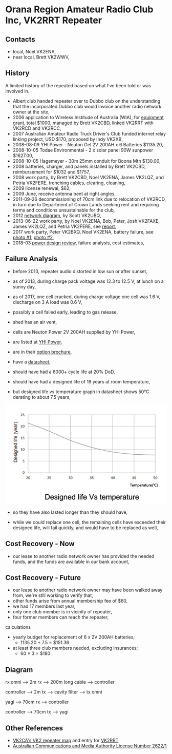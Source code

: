 # Orana Region Amateur Radio Club Inc, VK2RRT Repeater

## Contacts

* local, Noel VK2ENA,
* near local, Brett VK2WWV,

## History

A limited history of the repeated based on what I've been told or was involved in.

* Albert club handed repeater over to Dubbo club on the understanding that the incorporated Dubbo club would invoice another radio network owner at the site,
* 2006 application to Wireless Institude of Australia (WIA), for [equipment grant](2006-grant-equipment.pdf), total $1000, managed by Brett VK2CBD, linked VK2RRT with VK2RCD and VK2RCC,
* 2007 Australian Amateur Radio Truck Driver's Club funded internet relay linking project, USD $170, proposed by Indy VK2XB,
* 2008-08-09 YHI Power - Neuton Gel 2V 200AH x 6 Batteries $1135.20,
* 2008-10-05 Todae Environmental - 2 x solar panel 90W sunpower $1627.00,
* 2008-10-05 Hagemeyer - 30m 25mm conduit for Boona Mtn $130.00,
* 2008 batteries, charger, and panels installed by Brett VK2CBD, reimbursement for $1032 and $1757,
* 2008 work party, by Brett VK2CBD, Noel VK2ENA, James VK2LQZ, and Petria VK2FERE, trenching cables, clearing, cleaning,
* 2009 license renewal, $62,
* 2009 June, receive antenna bent at right angles,
* 2011-09-26 decommissioning of 70cm link due to relocation of VK2RCD, in turn due to Department of Crown Lands seeking rent and requiring terms and conditions unsustainable for the club,
* 2012 [network diagram](net-diagram.pdf), by Scott VK2UBQ,
* 2013-06-22 work party, by Noel VK2ENA, Bob, Peter, Josh VK2FAXE, James VK2LQZ, and Petria VK2FERE, see [report](2013-06-22-work-party.pdf),
* 2017 work party, Peter VK2BXQ, Noel VK2ENA, battery failure, see [photo #1](images/1.jpg), [photo #2](images/2.jpg),
* 2018-03 [power design review](POWER.md), failure analysis, cost estimates,

## Failure Analysis

* before 2013, repeater audio distorted in low sun or after sunset,
* as of 2013, during charge pack voltage was 12.3 to 12.5 V, at lunch on a sunny day,
* as of 2017, one cell cracked, during charge voltage one cell was 1.6 V, discharge on 3 A load was 0.6 V,
* possibly a cell failed early, leading to gas release,

* shed has an air vent,

* cells are Neuton Power 2V 200AH supplied by YHI Power,
* are listed at [YHI Power](http://yhipower.com.au/product-1.4.3.html),
* are in their [option brochure](http://yhipower.com.au/data/neutonpower/Neuton%20Power%20Solar%20Battery%20Options.pdf),
* have a [datasheet](http://www.yhipower.com.au/data/neutonpower/ng/NG2-200.pdf),
* should have had a 6000+ cycle life at 20% DoD,
* should have had a designed life of 18 years at room temperature,
* but designed life vs temperature graph in datasheet shows 50&deg;C derating to about 7.5 years,

![Designed Life vs Temperature](images/ng2-200-designed-life-vs-temperature.png)

* so they have also lasted longer than they should have,

* while we could replace one cell, the remaining cells have exceeded their designed life, will fail quickly, and would have to be replaced as well,

## Cost Recovery - Now

* our lease to another radio network owner has provided the needed funds, and the funds are available in our bank account,

## Cost Recovery - Future

* our lease to another radio network owner may have been walked away from, we're still working to verify that,
* other funds arise from annual membership fee of $60,
* we had 17 members last year,
* only one club member is in vicinity of repeater,
* four former members can reach the repeater,

calculations

* yearly budget for replacement of 6 x 2V 200AH batteries;
    * 1135.20 &div; 7.5 = $151.36
* at least three club members needed, excluding insurances;
    * 60 &times; 3 = $180

## Diagram

rx omni --> 2m rx --> 200m long cable --> controller

controller --> 2m tx --> cavity filter --> tx omni

yagi --> 70cm rx --> controller

controller --> 70cm tx --> yagi

## Other References

* [VK2CA's VK2 repeater map](http://vkham.com/maps/vk-repeaters/vk1-vk2-repeaters) and entry for [VK2RRT](http://www.vkham.com/Repeater/condobolin.html)
* [Australian Communications and Media Authority License Number 2622/1](https://web.acma.gov.au/rrl/licence_search.licence_lookup?pLICENCE_NO=2622/1)
